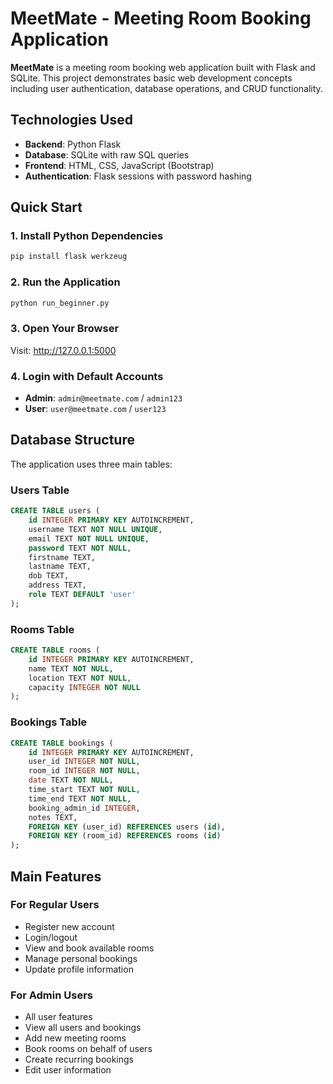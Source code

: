 # MeetMate - Meeting Room Booking Application

**MeetMate** is a meeting room booking web application built with Flask and SQLite. This project demonstrates basic web development concepts including user authentication, database operations, and CRUD functionality.

## Technologies Used

- **Backend**: Python Flask
- **Database**: SQLite with raw SQL queries
- **Frontend**: HTML, CSS, JavaScript (Bootstrap)
- **Authentication**: Flask sessions with password hashing

## Quick Start

### 1. Install Python Dependencies
```bash
pip install flask werkzeug
```

### 2. Run the Application
```bash
python run_beginner.py
```

### 3. Open Your Browser
Visit: http://127.0.0.1:5000

### 4. Login with Default Accounts
- **Admin**: `admin@meetmate.com` / `admin123`
- **User**: `user@meetmate.com` / `user123`

## Database Structure

The application uses three main tables:

### Users Table
```sql
CREATE TABLE users (
    id INTEGER PRIMARY KEY AUTOINCREMENT,
    username TEXT NOT NULL UNIQUE,
    email TEXT NOT NULL UNIQUE,
    password TEXT NOT NULL,
    firstname TEXT,
    lastname TEXT,
    dob TEXT,
    address TEXT,
    role TEXT DEFAULT 'user'
);
```

### Rooms Table
```sql
CREATE TABLE rooms (
    id INTEGER PRIMARY KEY AUTOINCREMENT,
    name TEXT NOT NULL,
    location TEXT NOT NULL,
    capacity INTEGER NOT NULL
);
```

### Bookings Table
```sql
CREATE TABLE bookings (
    id INTEGER PRIMARY KEY AUTOINCREMENT,
    user_id INTEGER NOT NULL,
    room_id INTEGER NOT NULL,
    date TEXT NOT NULL,
    time_start TEXT NOT NULL,
    time_end TEXT NOT NULL,
    booking_admin_id INTEGER,
    notes TEXT,
    FOREIGN KEY (user_id) REFERENCES users (id),
    FOREIGN KEY (room_id) REFERENCES rooms (id)
);
```


## Main Features

### For Regular Users
- Register new account
- Login/logout
- View and book available rooms
- Manage personal bookings
- Update profile information

### For Admin Users
- All user features
- View all users and bookings
- Add new meeting rooms
- Book rooms on behalf of users
- Create recurring bookings
- Edit user information

